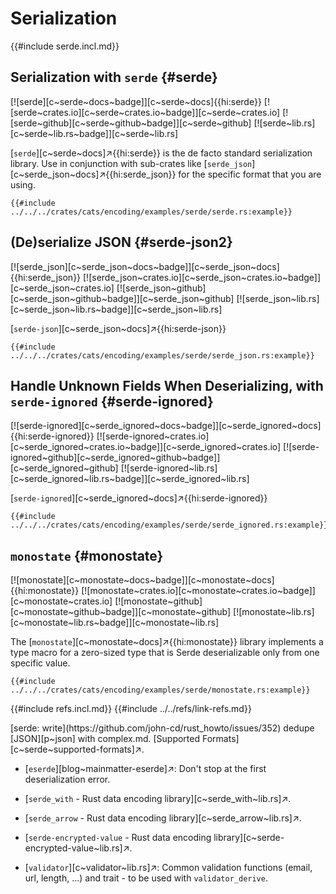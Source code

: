 # Serialization

{{#include serde.incl.md}}

## Serialization with `serde` {#serde}

[![serde][c~serde~docs~badge]][c~serde~docs]{{hi:serde}}
[![serde~crates.io][c~serde~crates.io~badge]][c~serde~crates.io]
[![serde~github][c~serde~github~badge]][c~serde~github]
[![serde~lib.rs][c~serde~lib.rs~badge]][c~serde~lib.rs]

[`serde`][c~serde~docs]↗{{hi:serde}} is the de facto standard serialization library. Use in conjunction with sub-crates like [`serde_json`][c~serde_json~docs]↗{{hi:serde_json}} for the specific format that you are using.

```rust,editable
{{#include ../../../crates/cats/encoding/examples/serde/serde.rs:example}}
```

## (De)serialize JSON {#serde-json2}

[![serde_json][c~serde_json~docs~badge]][c~serde_json~docs]{{hi:serde_json}}
[![serde_json~crates.io][c~serde_json~crates.io~badge]][c~serde_json~crates.io]
[![serde_json~github][c~serde_json~github~badge]][c~serde_json~github]
[![serde_json~lib.rs][c~serde_json~lib.rs~badge]][c~serde_json~lib.rs]

[`serde-json`][c~serde_json~docs]↗{{hi:serde-json}}

```rust,editable
{{#include ../../../crates/cats/encoding/examples/serde/serde_json.rs:example}}
```

## Handle Unknown Fields When Deserializing, with `serde-ignored` {#serde-ignored}

[![serde-ignored][c~serde_ignored~docs~badge]][c~serde_ignored~docs]{{hi:serde-ignored}}
[![serde-ignored~crates.io][c~serde_ignored~crates.io~badge]][c~serde_ignored~crates.io]
[![serde-ignored~github][c~serde_ignored~github~badge]][c~serde_ignored~github]
[![serde-ignored~lib.rs][c~serde_ignored~lib.rs~badge]][c~serde_ignored~lib.rs]

[`serde-ignored`][c~serde_ignored~docs]↗{{hi:serde-ignored}}

```rust,editable
{{#include ../../../crates/cats/encoding/examples/serde/serde_ignored.rs:example}}
```

## `monostate` {#monostate}

[![monostate][c~monostate~docs~badge]][c~monostate~docs]{{hi:monostate}}
[![monostate~crates.io][c~monostate~crates.io~badge]][c~monostate~crates.io]
[![monostate~github][c~monostate~github~badge]][c~monostate~github]
[![monostate~lib.rs][c~monostate~lib.rs~badge]][c~monostate~lib.rs]

The [`monostate`][c~monostate~docs]↗{{hi:monostate}} library implements a type macro for a zero-sized type that is Serde deserializable only from one specific value.

```rust,editable
{{#include ../../../crates/cats/encoding/examples/serde/monostate.rs:example}}
```

{{#include refs.incl.md}}
{{#include ../../refs/link-refs.md}}

<div class="hidden">
[serde: write](https://github.com/john-cd/rust_howto/issues/352)
dedupe [JSON][p~json] with complex.md.
[Supported Formats][c~serde~supported-formats]↗.

- [`eserde`][blog~mainmatter-eserde]↗: Don't stop at the first deserialization error.
- [`serde_with` - Rust data encoding library][c~serde_with~lib.rs]↗.
- [`serde_arrow` - Rust data encoding library][c~serde_arrow~lib.rs]↗.
- [`serde-encrypted-value` - Rust data encoding library][c~serde-encrypted-value~lib.rs]↗.

- [`validator`][c~validator~lib.rs]↗: Common validation functions (email, url, length, ...) and trait - to be used with `validator_derive`.

</div>
